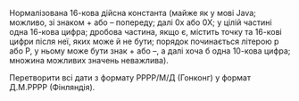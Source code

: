 Нормалізована 16-кова дійсна константа (майже як у мові Java; можливо, зі знаком + або – попереду; далі 0x або 0X; у цілій частині одна 16-кова цифра; дробова частина, якщо є, містить точку та 16-кові цифри після неї, яких може й не бути; порядок починається літерою p або P, у ньому може бути знак + або –, а далі хоча б одна 10-кова цифра; множина можливих значень неважлива).

Перетворити всі дати з формату РРРР/М/Д (Гонконг) у формат Д.М.РРРР (Фінляндія).
